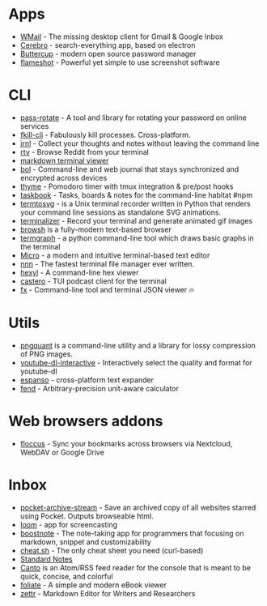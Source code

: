 # Apps

* [WMail](https://thomas101.github.io/wmail/) - The missing desktop client for Gmail & Google Inbox
* [Cerebro](https://cerebroapp.com) - search-everything app, based on electron
* [Buttercup](https://buttercup.pw/) - modern open source password manager
* [flameshot](https://github.com/lupoDharkael/flameshot) - Powerful yet simple to use screenshot software

# CLI

* [pass-rotate](https://github.com/SirCmpwn/pass-rotate) - A tool and library for rotating your password on online services
* [fkill-cli](https://github.com/sindresorhus/fkill-cli) - Fabulously kill processes. Cross-platform.
* [jrnl](jrnl.sh) - Collect your thoughts and notes without leaving the command line
* [rtv](https://github.com/michael-lazar/rtv) - Browse Reddit from your terminal
* [markdown terminal viewer](https://github.com/axiros/terminal_markdown_viewer)
* [bol](https://github.com/schollz/bol) - Command-line and web journal that stays synchronized and encrypted across devices
* [thyme](http://hughbien.com/thyme/) - Pomodoro timer with tmux integration & pre/post hooks
* [taskbook](https://github.com/klauscfhq/taskbook) - Tasks, boards & notes for the command-line habitat #npm
* [termtosvg](https://nbedos.github.io/termtosvg/) - is a Unix terminal recorder written in Python that renders your command line sessions as standalone SVG animations.
* [terminalizer](https://github.com/faressoft/terminalizer) - Record your terminal and generate animated gif images
* [browsh](https://www.brow.sh) is a fully-modern text-based browser
* [termgraph](https://github.com/mkaz/termgraph) - a python command-line tool which draws basic graphs in the terminal
* [Micro](https://micro-editor.github.io/index.html) - a modern and intuitive terminal-based text editor
* [nnn](https://github.com/jarun/nnn) - The fastest terminal file manager ever written.
* [hexyl](https://github.com/sharkdp/hexyl) - A command-line hex viewer
* [castero](https://github.com/xgi/castero) - TUI podcast client for the terminal
* [fx](https://github.com/antonmedv/fx) - Command-line tool and terminal JSON viewer 🔥

# Utils

* [pngquant](https://pngquant.org/) is a command-line utility and a library for lossy compression of PNG images.
* [youtube-dl-interactive](https://github.com/synox/youtube-dl-interactive) - Interactively select the quality and format for youtube-dl
* [espanso](https://espanso.org/) - cross-platform text expander
* [fend](https://github.com/printfn/fend) - Arbitrary-precision unit-aware calculator

# Web browsers addons

* [floccus](https://github.com/floccusaddon/floccus) - Sync your bookmarks across browsers via Nextcloud, WebDAV or Google Drive


# Inbox

* [pocket-archive-stream](https://github.com/pirate/pocket-archive-stream) - Save an archived copy of all websites starred using Pocket. Outputs browseable html.
* [loom](https://www.useloom.com/) - app for screencasting
* [boostnote](https://boostnote.io/) - The note-taking app for programmers that focusing on markdown, snippet and customizability
* [cheat.sh](https://cheat.sh/) - The only cheat sheet you need (curl-based)
* [Standard Notes](https://standardnotes.org/)
* [Canto](https://codezen.org/canto-ng/) is an Atom/RSS feed reader for the console that is meant to be quick, concise, and colorful
* [foliate](https://johnfactotum.github.io/foliate/) - A simple and modern eBook viewer
* [zettr](https://www.zettlr.com/) - Markdown Editor for Writers and Researchers


